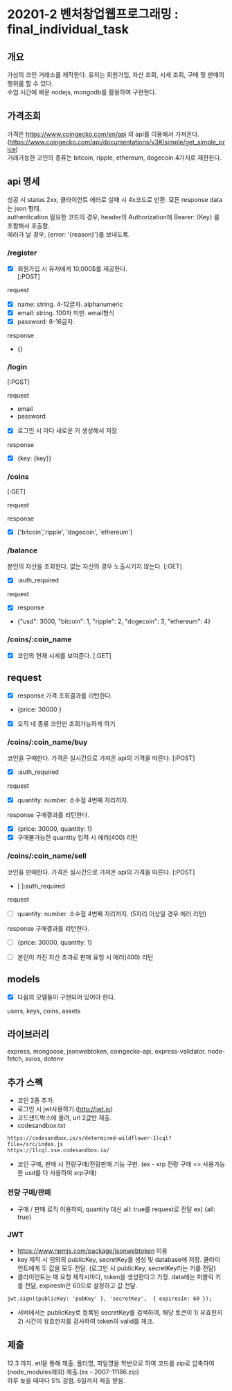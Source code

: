 # 20201-2 벤처창업웹프로그래밍 : final_individual_task

## 개요

가상의 코인 거래소를 제작한다. 유저는 회원가입, 자산 조회, 시세 조회, 구매 및 판매의 행위를 할 수 있다.  
수업 시간에 배운 nodejs, mongodb를 활용하여 구현한다.

## 가격조회

가격은 https://www.coingecko.com/en/api 의 api를 이용해서 가져온다. (https://www.coingecko.com/api/documentations/v3#/simple/get_simple_price)  
거래가능한 코인의 종류는 bitcoin, ripple, ethereum, dogecoin 4가지로 제한한다.  


##  api 명세

성공 시 status 2xx, 클라이언트 에러로 실패 시 4x코드로 반환. 
모든 response data는 json 형태.  
authentication 필요한 코드의 경우, header의 Authorization에 Bearer: {Key} 를 포함해서 호출함.  
에러가 날 경우, {error: '{reason}'}를 보내도록.


### /register
- [x] 회원가입 시 유저에게 10,000$를 제공한다.  
[:POST]

request

- [x] name: string. 4-12글자. alphanumeric
- [x] email: string. 100자 미만. email형식
- [x] password: 8-16글자.

response
 - {}

###  /login
[:POST]

request
- email
- password

- [x] 로그인 시 마다 새로운 키 생성해서 저장

response
- [x] {key: {key}}

###  /coins
[:GET]

request

response
- [x] ['bitcoin','ripple', 'dogecoin', 'ethereum']

### /balance
본인의 자산을 조회한다. 없는 자산의 경우 노출시키지 않는다.
[:GET]  
- [x] :auth_required  


request

- [x] response
- {"usd": 3000, "bitcoin": 1, "ripple": 2, "dogecoin": 3, "ethereum": 4}

### /coins/:coin_name
- [x] 코인의 현재 시세를 보여준다.
[:GET]

request
- 

- [x] response
가격 조회결과를 리턴한다.
- {price: 30000 }
- [x] 오직 네 종류 코인만 조회가능하게 하기

### /coins/:coin_name/buy
코인을 구매한다. 가격은 실시간으로 가져온 api의 가격을 따른다.
[:POST]
- [x] :auth_required  

request
- [x] quantity: number. 소수점 4번째 자리까지.

response
구매결과를 리턴한다.
- [x] {price: 30000, quantity: 1}
- [x] 구매불가능한 quantity 입력 시 에러(400) 리턴

### /coins/:coin_name/sell
코인을 판매한다. 가격은 실시간으로 가져온 api의 가격을 따른다.
[:POST]
- [ ]:auth_required  


request
- [ ] quantity: number. 소수점 4번째 자리까지. (5자리 이상일 경우 에러 리턴)


response
구매결과를 리턴한다.
- [ ] {price: 30000, quantity: 1}
- [ ] 본인이 가진 자산 초과로 판매 요청 시 에러(400) 리턴


## models

- [x] 다음의 모델들이 구현되어 있어야 한다.  

users, keys, coins, assets

## 라이브러리

express, mongoose, jsonwebtoken, coingecko-api, express-validator. node-fetch, axios, dotenv

## 추가 스펙

- 코인 2종 추가.  
- 로그인 시 jwt사용하기.(http://jwt.io)  
- 코드샌드박스에 올려, url 2값만 제출.
 -   codesandbox.txt 
```
https://codesandbox.io/s/determined-wildflower-1lcql?file=/src/index.js
https://1lcql.sse.codesandbox.io/
```
- 코인 구매, 판매 시 전량구매/전량판매 기능 구현. (ex - xrp 전량 구매 => 사용가능한 usd를 다 사용하여 xrp구매)

### 전량 구매/판매

- 구매 / 판매 로직 이용하되, quantity 대신 all: true를 request로 전달
ex) {all: true}

### JWT

- https://www.npmjs.com/package/jsonwebtoken 이용  
- key 제작 시 임의의 publicKey, secretKey를 생성 및 database에 저장. 클라이언트에게 두 값을 모두 전달. (로그인 시 publicKey, secretKey라는 키를 전달)
- 클라이언트는 매 요청 제작시마다, token을 생성한다고 가정. data에는 퍼블릭 키를 전달, expiresIn은 60으로 설정하고 값 전달.
```
jwt.sign({publicKey: 'pubKey' }, 'secretKey',  { expiresIn: 60 });
```

 - 서버에서는 publicKey로 등록된 secretKey를 검색하여, 해당 토큰이 1) 유효한지 2) 시간이 유효한지를 검사하여 token의 valid를 체크.
 
 

## 제출
12.3 까지. etl을 통해 제출. 
폴더명, 파일명을 학번으로 하여 코드를 zip로 압축하여(node_modules제외) 제출.(ex - 2007-11186.zip)  
하루 늦을 때마다 5% 감점. 6일까지 제출 받음.  
